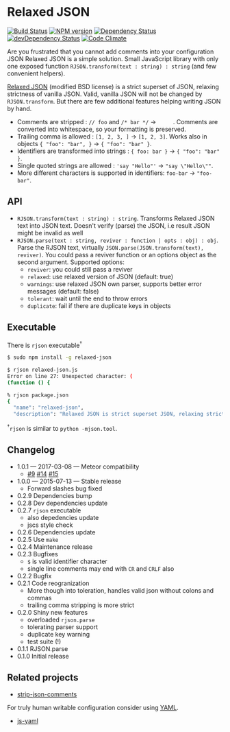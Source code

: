 # Relaxed JSON

[![Build Status](https://secure.travis-ci.org/phadej/relaxed-json.svg?branch=master)](http://travis-ci.org/phadej/relaxed-json)
[![NPM version](https://badge.fury.io/js/relaxed-json.svg)](http://badge.fury.io/js/relaxed-json)
[![Dependency Status](https://david-dm.org/phadej/relaxed-json.svg)](https://david-dm.org/phadej/relaxed-json)
[![devDependency Status](https://david-dm.org/phadej/relaxed-json/dev-status.svg)](https://david-dm.org/phadej/relaxed-json#info=devDependencies)
[![Code Climate](https://img.shields.io/codeclimate/github/phadej/relaxed-json.svg)](https://codeclimate.com/github/phadej/relaxed-json)

Are you frustrated that you cannot add comments into your configuration JSON
Relaxed JSON is a simple solution.
Small JavaScript library with only one exposed function `RJSON.transform(text : string) : string`
(and few convenient helpers).

[Relaxed JSON](http://oleg.fi/relaxed-json) (modified BSD license) is a strict superset of JSON,
relaxing strictness of vanilla JSON.
Valid, vanilla JSON will not be changed by `RJSON.transform`. But there are few additional
features helping writing JSON by hand.

* Comments are stripped : `// foo` and `/* bar */`  → `     `.
  Comments are converted into whitespace, so your formatting is preserved.
* Trailing comma is allowed : `[1, 2, 3, ]` → `[1, 2, 3]`. Works also in objects `{ "foo": "bar", }` → `{ "foo": "bar" }`.
* Identifiers are transformed into strings : `{ foo: bar }` → `{ "foo": "bar" }`.
* Single quoted strings are allowed : `'say "Hello"'` → `"say \"Hello\""`.
* More different characters is supported in identifiers: `foo-bar` → `"foo-bar"`.

## API

- `RJSON.transform(text : string) : string`.
  Transforms Relaxed JSON text into JSON text. Doesn't verify (parse) the JSON, i.e result JSON might be invalid as well
- `RJSON.parse(text : string, reviver : function | opts : obj) : obj`.
  Parse the RJSON text, virtually `JSON.parse(JSON.transform(text), reviver)`.
  You could pass a reviver function or an options object as the second argument. Supported options:
  - `reviver`: you could still pass a reviver
  - `relaxed`: use relaxed version of JSON (default: true)
  - `warnings`: use relaxed JSON own parser, supports better error messages (default: false)
  - `tolerant`: wait until the end to throw errors
  - `duplicate`: fail if there are duplicate keys in objects

## Executable

There is `rjson` executable<sup>&dagger;</sup>

```sh
$ sudo npm install -g relaxed-json

$ rjson relaxed-json.js
Error on line 27: Unexpected character: (
(function () {

% rjson package.json
{
  "name": "relaxed-json",
  "description": "Relaxed JSON is strict superset JSON, relaxing strictness of valilla JSON",
```

<sup>&dagger;</sup>`rjson` is similar to `python -mjson.tool`.

## Changelog

- 1.0.1 &mdash; 2017-03-08 &mdash; Meteor compatibility
  - [#9](https://github.com/phadej/relaxed-json/issues/9)
    [#14](https://github.com/phadej/relaxed-json/pull/14)
    [#15](https://github.com/phadej/relaxed-json/pull/15)
- 1.0.0 &mdash; 2015-07-13 &mdash; Stable release
  - Forward slashes bug fixed
- 0.2.9 Dependencies bump
- 0.2.8 Dev dependencies update
- 0.2.7 `rjson` executable
  - also depedencies update
  - jscs style check
- 0.2.6 Dependencies update
- 0.2.5 Use `make`
- 0.2.4 Maintenance release
- 0.2.3 Bugfixes
  - `$` is valid identifier character
  - single line comments may end with `CR` and `CRLF` also
- 0.2.2 Bugfix
- 0.2.1 Code reogranization
  - More though into toleration, handles valid json without colons and commas
  - trailing comma stripping is more strict
- 0.2.0 Shiny new features
  - overloaded `rjson.parse`
  - tolerating parser support
  - duplicate key warning
  - test suite (!)
- 0.1.1 RJSON.parse
- 0.1.0 Initial release

## Related projects

- [strip-json-comments](https://www.npmjs.org/package/strip-json-comments)

For truly human writable configuration consider using [YAML](http://yaml.org/).

- [js-yaml](https://www.npmjs.com/package/js-yaml)
